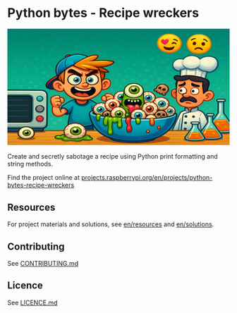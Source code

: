 # Python bytes - Recipe wreckers

![Cartoon-style banner showing a mischievous child sabotaging a recipe. A bowl of food is filled with eyeballs, goo, and a green monster. A shocked chef looks on, surrounded by emoji and bubbling flasks.](en/images/banner.png)

Create and secretly sabotage a recipe using Python print formatting and string methods.

Find the project online at [projects.raspberrypi.org/en/projects/python-bytes-recipe-wreckers](https://projects.raspberrypi.org/en/projects/python-bytes-recipe-wreckers)

## Resources
For project materials and solutions, see [en/resources](https://github.com/raspberrypilearning/python-bytes-recipe-wreckers/tree/master/en/resources) and [en/solutions](https://github.com/raspberrypilearning/python-bytes-recipe-wreckers/tree/master/en/solutions).

## Contributing
See [CONTRIBUTING.md](CONTRIBUTING.md)

## Licence
See [LICENCE.md](LICENCE.md)
